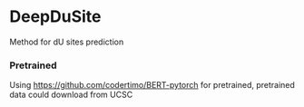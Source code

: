 # DeepDuSite
Method for dU sites prediction
### Pretrained
Using https://github.com/codertimo/BERT-pytorch for pretrained, pretrained data could download from UCSC
